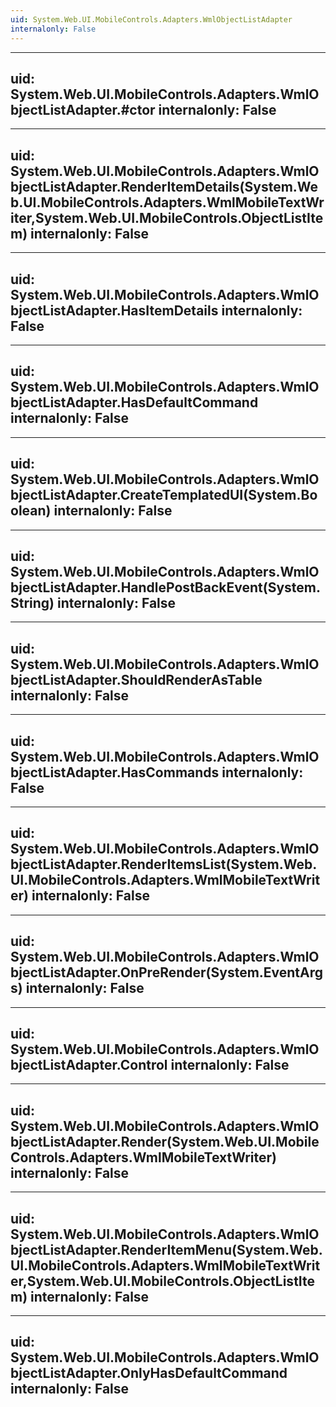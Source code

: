 ```yaml
---
uid: System.Web.UI.MobileControls.Adapters.WmlObjectListAdapter
internalonly: False
---
```


---
uid: System.Web.UI.MobileControls.Adapters.WmlObjectListAdapter.#ctor
internalonly: False
---

---
uid: System.Web.UI.MobileControls.Adapters.WmlObjectListAdapter.RenderItemDetails(System.Web.UI.MobileControls.Adapters.WmlMobileTextWriter,System.Web.UI.MobileControls.ObjectListItem)
internalonly: False
---

---
uid: System.Web.UI.MobileControls.Adapters.WmlObjectListAdapter.HasItemDetails
internalonly: False
---

---
uid: System.Web.UI.MobileControls.Adapters.WmlObjectListAdapter.HasDefaultCommand
internalonly: False
---

---
uid: System.Web.UI.MobileControls.Adapters.WmlObjectListAdapter.CreateTemplatedUI(System.Boolean)
internalonly: False
---

---
uid: System.Web.UI.MobileControls.Adapters.WmlObjectListAdapter.HandlePostBackEvent(System.String)
internalonly: False
---

---
uid: System.Web.UI.MobileControls.Adapters.WmlObjectListAdapter.ShouldRenderAsTable
internalonly: False
---

---
uid: System.Web.UI.MobileControls.Adapters.WmlObjectListAdapter.HasCommands
internalonly: False
---

---
uid: System.Web.UI.MobileControls.Adapters.WmlObjectListAdapter.RenderItemsList(System.Web.UI.MobileControls.Adapters.WmlMobileTextWriter)
internalonly: False
---

---
uid: System.Web.UI.MobileControls.Adapters.WmlObjectListAdapter.OnPreRender(System.EventArgs)
internalonly: False
---

---
uid: System.Web.UI.MobileControls.Adapters.WmlObjectListAdapter.Control
internalonly: False
---

---
uid: System.Web.UI.MobileControls.Adapters.WmlObjectListAdapter.Render(System.Web.UI.MobileControls.Adapters.WmlMobileTextWriter)
internalonly: False
---

---
uid: System.Web.UI.MobileControls.Adapters.WmlObjectListAdapter.RenderItemMenu(System.Web.UI.MobileControls.Adapters.WmlMobileTextWriter,System.Web.UI.MobileControls.ObjectListItem)
internalonly: False
---

---
uid: System.Web.UI.MobileControls.Adapters.WmlObjectListAdapter.OnlyHasDefaultCommand
internalonly: False
---
